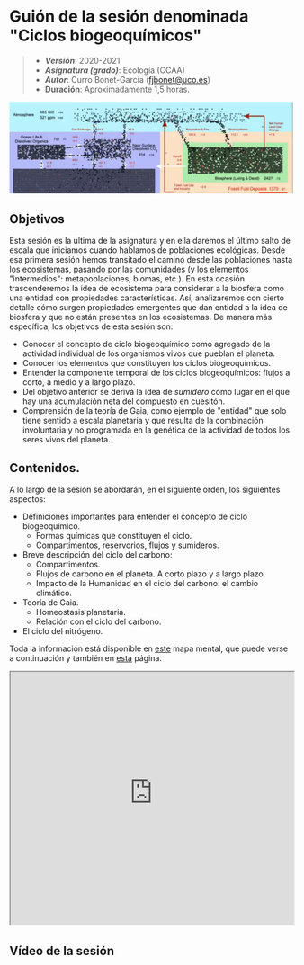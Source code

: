 # Guión de la sesión denominada "Ciclos biogeoquímicos"


> + **_Versión_**: 2020-2021
> + **_Asignatura (grado)_**: Ecología (CCAA)
> + **_Autor_**: Curro Bonet-García (fjbonet@uco.es)
> + **Duración**: Aproximadamente 1,5 horas.

![portada](https://github.com/aprendiendo-cosas/Te_ciclos_biogeo_ecologia_ccaa/raw/main/imagenes/portada.png)



## Objetivos 

Esta sesión es la última de la asignatura y en ella daremos el último salto de escala que iniciamos cuando hablamos de poblaciones ecológicas. Desde esa primera sesión hemos transitado el camino desde las poblaciones hasta los ecosistemas, pasando por las comunidades (y los elementos "intermedios": metapoblaciones, biomas, etc.). En esta ocasión trascenderemos la idea de ecosistema para considerar a la biosfera como una entidad con propiedades características. Así, analizaremos con cierto detalle cómo surgen propiedades emergentes que dan entidad a la idea de biosfera y que no están presentes en los ecosistemas. De manera más específica, los objetivos de esta sesión son:

+ Conocer el concepto de ciclo biogeoquímico como agregado de la actividad individual de los organismos vivos que pueblan el planeta.
+ Conocer los elementos que constituyen los ciclos biogeoquímicos.
+ Entender la componente temporal de los ciclos biogeoquímicos: flujos a corto, a medio y a largo plazo. 
+ Del objetivo anterior se deriva la idea de *sumidero* como lugar en el que hay una acumulación neta del compuesto en cuesitón.
+ Comprensión de la teoría de Gaia, como ejemplo de "entidad" que solo tiene sentido a escala planetaria y que resulta de la combinación involuntaria y no programada en la genética de la actividad de todos los seres vivos del planeta.



 ## Contenidos. 
A lo largo de la sesión se abordarán, en el siguiente orden, los siguientes aspectos:

+ Definiciones importantes para entender el concepto de ciclo biogeoquímico.
  + Formas químicas que constituyen el ciclo.
  + Compartimentos, reservorios, flujos y sumideros.
+ Breve descripción del ciclo del carbono:
  + Compartimentos.
  + Flujos de carbono en el planeta. A corto plazo y a largo plazo.
  + Impacto de la Humanidad en el ciclo del carbono: el cambio climático.
+ Teoría de Gaia. 
  + Homeostasis planetaria.
  + Relación con el ciclo del carbono.
+ El ciclo del nitrógeno.



Toda la información está disponible en [este](https://github.com/aprendiendo-cosas/Te_ciclos_biogeo_ecologia_ccaa/raw/main/presentacion/ciclos_biogeo.xmind) mapa mental, que puede verse a continuación y también en [esta](https://aprendiendo-cosas.github.io/Te_ciclos_biogeo_ecologia_ccaa/presentacion/ciclos_biogeo.html) página. 



<iframe
  src="https://aprendiendo-cosas.github.io/Te_ciclos_biogeo_ecologia_ccaa/presentacion/ciclos_biogeo.html"
  style="width:100%; height:450px;"
></iframe>


## Vídeo de la sesión

